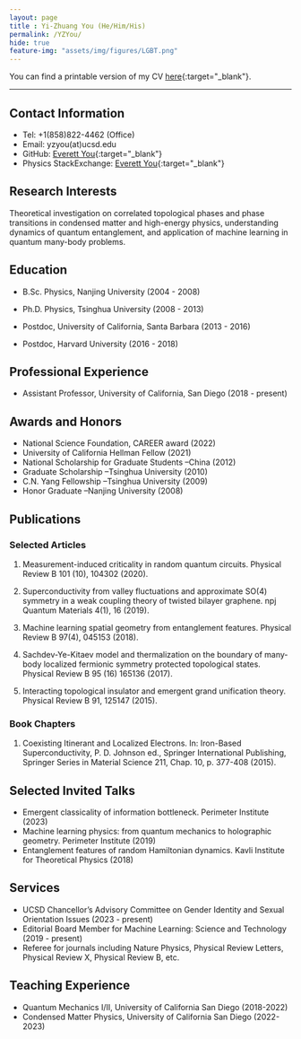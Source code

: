```yaml
--- 
layout: page 
title : Yi-Zhuang You (He/Him/His)
permalink: /YZYou/
hide: true
feature-img: "assets/img/figures/LGBT.png"
---
```


You can find a printable version of my CV [here]({{site.baseurl}}/assets/pdf/CV.pdf){:target="_blank"}.

----

## Contact Information

- Tel: +1(858)822-4462 (Office)
- Email: yzyou(at)ucsd.edu
- GitHub: [Everett You](https://github.com/EverettYou){:target="_blank"}
- Physics StackExchange: [Everett You](https://physics.stackexchange.com/users/7616/everett-you){:target="_blank"}

## Research Interests

Theoretical investigation on correlated topological phases and phase transitions in condensed matter and high-energy physics, understanding dynamics of quantum entanglement, and application of machine learning in quantum many-body problems.

## Education

- B.Sc. Physics, Nanjing University (2004 - 2008)

- Ph.D. Physics, Tsinghua University (2008 - 2013)

- Postdoc, University of California, Santa Barbara (2013 - 2016)

- Postdoc, Harvard University (2016 - 2018)

## Professional Experience

- Assistant Professor, University of California, San Diego (2018 - present)

## Awards and Honors

- National Science Foundation, CAREER award (2022)
- University of California Hellman Fellow (2021)  
- National Scholarship for Graduate Students –China (2012)
- Graduate Scholarship –Tsinghua University (2010) 
- C.N. Yang Fellowship –Tsinghua University (2009)
- Honor Graduate –Nanjing University (2008)

## Publications

### Selected Articles

1. Measurement-induced criticality in random quantum circuits. Physical Review B 101 (10), 104302 (2020).

2. Superconductivity from valley fluctuations and approximate SO(4) symmetry in a weak coupling theory of twisted bilayer graphene. npj Quantum Materials 4(1), 16 (2019). 

3. Machine learning spatial geometry from entanglement features. Physical Review B 97(4), 045153 (2018).

4. Sachdev-Ye-Kitaev model and thermalization on the boundary of many-body localized fermionic symmetry protected topological states. Physical Review B 95 (16) 165136 (2017).

5. Interacting topological insulator and emergent grand unification theory. Physical Review B 91, 125147 (2015).

### Book Chapters

1. Coexisting Itinerant and Localized Electrons. In: Iron-Based Superconductivity, P. D. Johnson ed., Springer International Publishing, Springer Series in Material Science 211, Chap. 10, p. 377-408 (2015).


## Selected Invited Talks

- Emergent classicality of information bottleneck. Perimeter Institute (2023) 
- Machine learning physics: from quantum mechanics to holographic geometry. Perimeter Institute (2019)
- Entanglement features of random Hamiltonian dynamics. Kavli Institute for Theoretical Physics (2018)

## Services

- UCSD Chancellor’s Advisory Committee on Gender Identity and Sexual Orientation Issues (2023 - present)
- Editorial Board Member for Machine Learning: Science and Technology (2019 - present)
- Referee for journals including Nature Physics, Physical Review Letters, Physical Review X, Physical Review B, etc.

## Teaching Experience

- Quantum Mechanics I/II, University of California San Diego (2018-2022)
- Condensed Matter Physics, University of California San Diego (2022-2023)

